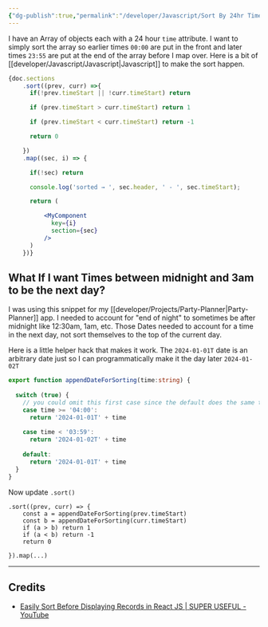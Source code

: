 ```yaml
---
{"dg-publish":true,"permalink":"/developer/Javascript/Sort By 24hr Time/","dgPassFrontmatter":true}
---
```


I have an Array of objects each with a 24 hour `time` attribute. I want to simply sort the array so earlier times `00:00` are put in the front and later times `23:55` are put at the end of the array before I map over. Here is a bit of [[developer/Javascript/Javascript\|Javascript]] to make the sort happen.

```jsx
{doc.sections
    .sort((prev, curr) =>{
      if(!prev.timeStart || !curr.timeStart) return

      if (prev.timeStart > curr.timeStart) return 1

      if (prev.timeStart < curr.timeStart) return -1

      return 0

    })
    .map((sec, i) => {

      if(!sec) return 

      console.log('sorted → ', sec.header, ' - ', sec.timeStart);

      return (

          <MyComponent 
            key={i}
            section={sec} 
          />
      )
    })}
```

## What If I want Times between midnight and 3am to be the next day?
I was using this snippet for my [[developer/Projects/Party-Planner\|Party-Planner]] app. I needed to account for "end of night" to sometimes be after midnight like 12:30am, 1am, etc. Those Dates needed to account for a time in the next day, not sort themselves to the top of the current day. 

Here is a little helper hack that makes it work. The `2024-01-01T` date is an arbitrary date just so I can programmatically make it the day later `2024-01-02T`

```ts
export function appendDateForSorting(time:string) {
  
  switch (true) {
	// you could omit this first case since the default does the same thing
    case time >= '04:00':
      return '2024-01-01T' + time
      
    case time < '03:59':
      return '2024-01-02T' + time
      
    default:
      return '2024-01-01T' + time
  }
}
```

Now update `.sort()`

```tsx
.sort((prev, curr) => {
	const a = appendDateForSorting(prev.timeStart)
	const b = appendDateForSorting(curr.timeStart)
	if (a > b) return 1
	if (a < b) return -1
	return 0

}).map(...)
```

---
## Credits 
- [Easily Sort Before Displaying Records in React JS | SUPER USEFUL - YouTube](https://www.youtube.com/watch?v=zZzcnmU_LoU)
